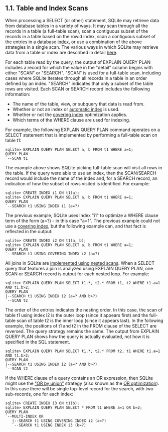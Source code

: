 ## 1\.1\. Table and Index Scans



 When processing a SELECT (or other) statement, SQLite may retrieve data from
 database tables in a variety of ways. It may scan through all the records in
 a table (a full\-table scan), scan a contiguous subset of the records in a
 table based on the rowid index, scan a contiguous subset of the entries in a
 database [index](lang_createtable.html), or use a combination of the above strategies
 in a single scan. The various ways in which SQLite may retrieve data from a
 table or index are described in detail [here](queryplanner.html#searching).




 For each table read by the query, the output of EXPLAIN QUERY 
 PLAN includes a record for which the value in the "detail" column begins
 with either "SCAN" or "SEARCH". "SCAN" is used for a full\-table scan,
 including cases where SQLite iterates through all records in a table
 in an order defined by an index. "SEARCH" indicates that only a subset of 
 the table rows are visited. Each SCAN or SEARCH record includes the
 following information:



* The name of the table, view, or subquery that data is read from.
* Whether or not an index or [automatic index](optoverview.html#autoindex) is used.
* Whether or not the [covering index](queryplanner.html#covidx) optimization applies.
* Which terms of the WHERE clause are used for indexing.



 For example, the following EXPLAIN QUERY PLAN command operates on a SELECT
 statement that is implemented by performing a full\-table scan on table t1:



```
sqlite> EXPLAIN QUERY PLAN SELECT a, b FROM t1 WHERE a=1;
QUERY PLAN
`--SCAN t1

```


 The example above shows
 SQLite picking full\-table scan will visit all rows in the table.
 If the query were able to use an index, then the 
 SCAN/SEARCH record would include the name of the index and, for a
 SEARCH record, an indication of how the subset of rows visited is
 identified. For example:



```
sqlite> CREATE INDEX i1 ON t1(a);
sqlite> EXPLAIN QUERY PLAN SELECT a, b FROM t1 WHERE a=1;
QUERY PLAN
`--SEARCH t1 USING INDEX i1 (a=?)

```


 The previous example, SQLite uses index "i1" to optimize
 a WHERE clause term of the form (a\=?) \- in this case "a\=1".
 The previous example could not use a [covering index](queryplanner.html#covidx), but the following
 example can, and that fact is reflected in the output:



```
sqlite> CREATE INDEX i2 ON t1(a, b);
sqlite> EXPLAIN QUERY PLAN SELECT a, b FROM t1 WHERE a=1; 
QUERY PLAN
`--SEARCH t1 USING COVERING INDEX i2 (a=?)

```


 All joins in SQLite are [implemented using nested scans](optoverview.html#joins). When a
 SELECT query that features a join is analyzed using EXPLAIN QUERY PLAN, one
 SCAN or SEARCH record is output for each nested loop. For example:



```
sqlite> EXPLAIN QUERY PLAN SELECT t1.*, t2.* FROM t1, t2 WHERE t1.a=1 AND t1.b>2;
QUERY PLAN
|--SEARCH t1 USING INDEX i2 (a=? AND b>?)
`--SCAN t2

```


 The order of the entries indicates the nesting order. In
 this case, the scan of table t1 using index i2 is the outer loop (since it
 appears first)
 and the full\-table scan of table t2 is the inner loop (since it appears
 last).
 In the following example, the positions of t1 and t2 in the FROM 
 clause of the SELECT are reversed. The query strategy remains the same.
 The output from EXPLAIN QUERY PLAN shows how the query is actually
 evaluated, not how it is specified in the SQL statement.



```
sqlite> EXPLAIN QUERY PLAN SELECT t1.*, t2.* FROM t2, t1 WHERE t1.a=1 AND t1.b>2;
QUERY PLAN
|--SEARCH t1 USING INDEX i2 (a=? AND b>?)
`--SCAN t2

```



 If the WHERE clause of a query contains an OR expression, then SQLite might
 use the ["OR by union"](queryplanner.html#or_in_where) strategy (also known as the
 [OR optimization](optoverview.html#or_opt)). In this case there will be single top\-level record
 for the search, with two sub\-records, one for each index:



```
sqlite> CREATE INDEX i3 ON t1(b);
sqlite> EXPLAIN QUERY PLAN SELECT * FROM t1 WHERE a=1 OR b=2;
QUERY PLAN
`--MULTI-INDEX OR
   |--SEARCH t1 USING COVERING INDEX i2 (a=?)
   `--SEARCH t1 USING INDEX i3 (b=?)

```

